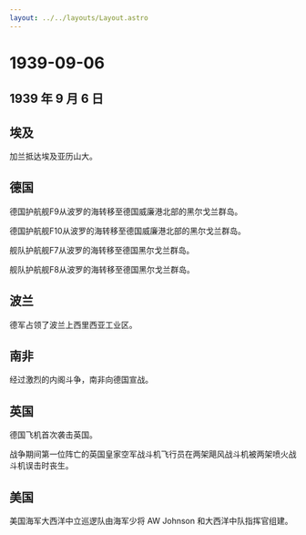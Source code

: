 ```yaml
---
layout: ../../layouts/Layout.astro
---
```


# 1939-09-06

## 1939 年 9 月 6 日

## 埃及

加兰抵达埃及亚历山大。

## 德国

德国护航舰F9从波罗的海转移至德国威廉港北部的黑尔戈兰群岛。

德国护航舰F10从波罗的海转移至德国威廉港北部的黑尔戈兰群岛。

舰队护航舰F7从波罗的海转移至德国黑尔戈兰群岛。

舰队护航舰F8从波罗的海转移至德国黑尔戈兰群岛。

## 波兰

德军占领了波兰上西里西亚工业区。

## 南非

经过激烈的内阁斗争，南非向德国宣战。

## 英国

德国飞机首次袭击英国。

战争期间第一位阵亡的英国皇家空军战斗机飞行员在两架飓风战斗机被两架喷火战斗机误击时丧生。

## 美国

美国海军大西洋中立巡逻队由海军少将 AW Johnson 和大西洋中队指挥官组建。
